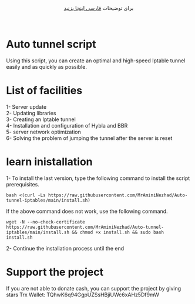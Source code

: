 <div align="center">
برای توضیحات <a href="https://github.com/MrAminiNezhad/Auto-tunnel-iptables/blob/main/README-fa.md"> فارسی اینجا بزنید </a>
</div>
<br><br>

# Auto tunnel script
Using this script, you can create an optimal and high-speed Iptable tunnel easily and as quickly as possible.

# List of facilities
1- Server update<br>
2- Updating libraries<br>
3- Creating an Iptable tunnel<br>
4- Installation and configuration of Hybla and BBR<br>
5- server network optimization<br>
6- Solving the problem of jumping the tunnel after the server is reset<br>

# learn inistallation
1- To install the last version, type the following command to install the script prerequisites.<br>
```
bash <(curl -Ls https://raw.githubusercontent.com/MrAminiNezhad/Auto-tunnel-iptables/main/install.sh)
```
If the above command does not work, use the following command.
```
wget -N --no-check-certificate https://raw.githubusercontent.com/MrAminiNezhad/Auto-tunnel-iptables/main/install.sh && chmod +x install.sh && sudo bash install.sh
```
2- Continue the installation process until the end

# Support the project
If you are not able to donate cash, you can support the project by giving stars
Trx Wallet: TQhwK6q94GgpUZSsHBjiUWc6xAHz5Df9mW
